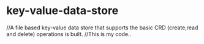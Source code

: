 # key-value-data-store
//A file based key-value data store that supports the basic CRD (create,read and delete) operations is built.
//This is my code..
